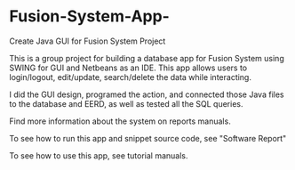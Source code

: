 # Fusion-System-App-
Create Java GUI for Fusion System Project


This is a group project for building a database app for Fusion System using SWING for GUI and Netbeans as an IDE. This app allows users to login/logout, edit/update, search/delete the data while interacting. 

I did the GUI design, programed the action, and connected those Java files to the database and EERD, as well as tested all the SQL queries.  

Find more information about the system on reports manuals.

To see how to run this app and snippet source code, see "Software Report"

To see how to use this app, see tutorial manuals. 


